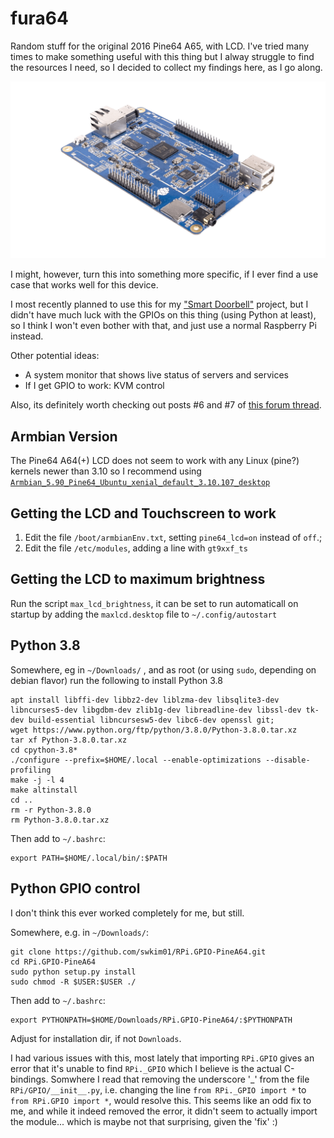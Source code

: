 # fura64
Random stuff for the original 2016 Pine64 A65, with LCD. 
I've tried many times to make something useful with this thing but I alway struggle to find the resources I need, so I decided to collect my findings here, as I go along.

![A64 Board](pine64.png)

I might, however, turn this into something more specific, if I ever find a use case that works well for this device. 

I most recently planned to use this for my ["Smart Doorbell"](https://github.com/d00astro/pintu) project, but I didn't have much luck with the GPIOs on this thing (using Python at least), so I think I won't even bother with that, and just use a normal Raspberry Pi instead.

Other potential ideas:
- A system monitor that shows live status of servers and services
- If I get GPIO to work: KVM control

Also, its definitely worth checking out posts #6 and #7 of [this forum thread](http://forum.pine64.org/showthread.php?tid=2896&pid=68821#pid68821).

## Armbian Version
The Pine64 A64(+) LCD does not seem to work with any Linux (pine?) kernels newer than 3.10 so I recommend using [`Armbian_5.90_Pine64_Ubuntu_xenial_default_3.10.107_desktop`](https://archive.armbian.com/pine64/archive/Armbian_5.90_Pine64_Ubuntu_xenial_default_3.10.107_desktop.7z )

## Getting the LCD and Touchscreen to work
1. Edit the file `/boot/armbianEnv.txt`, setting `pine64_lcd=on` instead of `off`.;
2. Edit the file `/etc/modules`, adding a line with `gt9xxf_ts` 

## Getting the LCD to maximum brightness
Run the script `max_lcd_brightness`, it can be set to run automaticall on startup by adding the `maxlcd.desktop` file to `~/.config/autostart`

## Python 3.8
Somewhere, eg in `~/Downloads/` , and as root (or using `sudo`, depending on debian flavor) run the following to install Python 3.8
```
apt install libffi-dev libbz2-dev liblzma-dev libsqlite3-dev libncurses5-dev libgdbm-dev zlib1g-dev libreadline-dev libssl-dev tk-dev build-essential libncursesw5-dev libc6-dev openssl git;
wget https://www.python.org/ftp/python/3.8.0/Python-3.8.0.tar.xz
tar xf Python-3.8.0.tar.xz
cd cpython-3.8*
./configure --prefix=$HOME/.local --enable-optimizations --disable-profiling
make -j -l 4
make altinstall
cd ..
rm -r Python-3.8.0
rm Python-3.8.0.tar.xz
```

Then add to `~/.bashrc`:
```
export PATH=$HOME/.local/bin/:$PATH
```

## Python GPIO control
I don't think this ever worked completely for me, but still.

Somewhere, e.g. in `~/Downloads/`:
```
git clone https://github.com/swkim01/RPi.GPIO-PineA64.git
cd RPi.GPIO-PineA64
sudo python setup.py install
sudo chmod -R $USER:$USER ./
```

Then add to `~/.bashrc`:
```
export PYTHONPATH=$HOME/Downloads/RPi.GPIO-PineA64/:$PYTHONPATH
```
Adjust for installation dir, if not `Downloads`.

I had various issues with this, most lately that importing `RPi.GPIO` gives an error that it's unable to find `RPi._GPIO` which I believe is the actual C-bindings. 
Somwhere I read that removing the underscore '_' from the file `RPi/GPIO/__init__.py`, i.e. changing the line `from RPi._GPIO import *` to `from RPi.GPIO import *`, would resolve this.
This seems like an odd fix to me, and while it indeed removed the error, it didn't seem to actually import the module... which is maybe not that surprising, given the 'fix' :)





